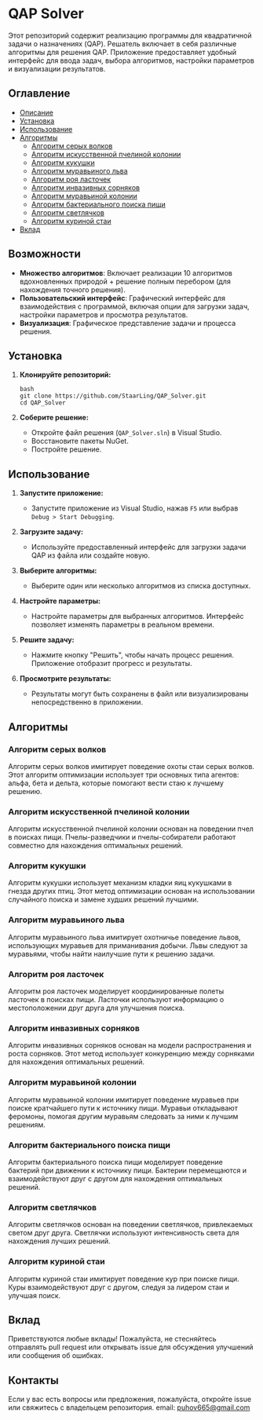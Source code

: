 # QAP Solver

Этот репозиторий содержит реализацию программы для квадратичной задачи о назначениях (QAP). Решатель включает в себя различные алгоритмы для решения QAP. Приложение предоставляет удобный интерфейс для ввода задач, выбора алгоритмов, настройки параметров и визуализации результатов.

## Оглавление

- [Описание](#описание)
- [Установка](#установка)
- [Использование](#использование)
- [Алгоритмы](#алгоритмы)
  - [Алгоритм серых волков](#алгоритм-серых-волков)
  - [Алгоритм искусственной пчелиной колонии](#алгоритм-искусственной-пчелиной-колонии)
  - [Алгоритм кукушки](#алгоритм-кукушки)
  - [Алгоритм муравьиного льва](#алгоритм-муравьиного-льва)
  - [Алгоритм роя ласточек](#алгоритм-роя-ласточек)
  - [Алгоритм инвазивных сорняков](#алгоритм-инвазивных-сорняков)
  - [Алгоритм муравьиной колонии](#алгоритм-муравьиной-колонии)
  - [Алгоритм бактериального поиска пищи](#алгоритм-бактериального-поиска-пищи)
  - [Алгоритм светлячков](#алгоритм-светлячков)
  - [Алгоритм куриной стаи](#алгоритм-куриной-стаи)
- [Вклад](#вклад)

## Возможности

- **Множество алгоритмов**: Включает реализации 10 алгоритмов вдохновленных природой + решение полным перебором (для нахождения точного решения).
- **Пользовательский интерфейс**: Графический интерфейс для взаимодействия с программой, включая опции для загрузки задач, настройки параметров и просмотра результатов.
- **Визуализация**: Графическое представление задачи и процесса решения.

## Установка

1. **Клонируйте репозиторий:**

    ```
    bash
    git clone https://github.com/StaarLing/QAP_Solver.git
    cd QAP_Solver
    ```

2. **Соберите решение:**
    - Откройте файл решения (`QAP_Solver.sln`) в Visual Studio.
    - Восстановите пакеты NuGet.
    - Постройте решение.

## Использование

1. **Запустите приложение:**
    - Запустите приложение из Visual Studio, нажав `F5` или выбрав `Debug > Start Debugging`.

2. **Загрузите задачу:**
    - Используйте предоставленный интерфейс для загрузки задачи QAP из файла или создайте новую.

3. **Выберите алгоритмы:**
    - Выберите один или несколько алгоритмов из списка доступных.

4. **Настройте параметры:**
    - Настройте параметры для выбранных алгоритмов. Интерфейс позволяет изменять параметры в реальном времени.

5. **Решите задачу:**
    - Нажмите кнопку "Решить", чтобы начать процесс решения. Приложение отобразит прогресс и результаты.

6. **Просмотрите результаты:**
    - Результаты могут быть сохранены в файл или визуализированы непосредственно в приложении.

## Алгоритмы

### Алгоритм серых волков

Алгоритм серых волков имитирует поведение охоты стаи серых волков. Этот алгоритм оптимизации использует три основных типа агентов: альфа, бета и дельта, которые помогают вести стаю к лучшему решению.

### Алгоритм искусственной пчелиной колонии

Алгоритм искусственной пчелиной колонии основан на поведении пчел в поисках пищи. Пчелы-разведчики и пчелы-собиратели работают совместно для нахождения оптимальных решений.

### Алгоритм кукушки

Алгоритм кукушки использует механизм кладки яиц кукушками в гнезда других птиц. Этот метод оптимизации основан на использовании случайного поиска и замене худших решений лучшими.

### Алгоритм муравьиного льва

Алгоритм муравьиного льва имитирует охотничье поведение львов, использующих муравьев для приманивания добычи. Львы следуют за муравьями, чтобы найти наилучшие пути к решению задачи.

### Алгоритм роя ласточек

Алгоритм роя ласточек моделирует координированные полеты ласточек в поисках пищи. Ласточки используют информацию о местоположении друг друга для улучшения поиска.

### Алгоритм инвазивных сорняков

Алгоритм инвазивных сорняков основан на модели распространения и роста сорняков. Этот метод использует конкуренцию между сорняками для нахождения оптимальных решений.

### Алгоритм муравьиной колонии

Алгоритм муравьиной колонии имитирует поведение муравьев при поиске кратчайшего пути к источнику пищи. Муравьи откладывают феромоны, помогая другим муравьям следовать за ними к лучшим решениям.

### Алгоритм бактериального поиска пищи

Алгоритм бактериального поиска пищи моделирует поведение бактерий при движении к источнику пищи. Бактерии перемещаются и взаимодействуют друг с другом для нахождения оптимальных решений.

### Алгоритм светлячков

Алгоритм светлячков основан на поведении светлячков, привлекаемых светом друг друга. Светлячки используют интенсивность света для нахождения лучших решений.

### Алгоритм куриной стаи

Алгоритм куриной стаи имитирует поведение кур при поиске пищи. Куры взаимодействуют друг с другом, следуя за лидером стаи и улучшая поиск.

## Вклад

Приветствуются любые вклады! Пожалуйста, не стесняйтесь отправлять pull request или открывать issue для обсуждения улучшений или сообщения об ошибках.

## Контакты

Если у вас есть вопросы или предложения, пожалуйста, откройте issue или свяжитесь с владельцем репозитория.
email: puhov665@gmail.com